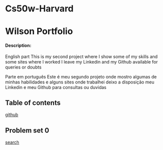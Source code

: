 # Cs50w-Harvard
# Wilson Portfolio
#### Description:
English part
This is my second project where I show some of my skills and some sites where I worked I leave my Linkedin and my Github available for queries or doubts

Parte em português
Este é meu segundo projeto onde mostro algumas de minhas habilidades e alguns sites onde trabalhei  deixo a disposição meu Linkedin e meu Github para consultas ou duvidas


## Table of contents
[github](https://github.com/Wilson-Oliveira-Junior/CS50W)
## Problem set 0
[search](https://github.com/Wilson-Oliveira-Junior/CS50W/tree/main/project%200/search)
